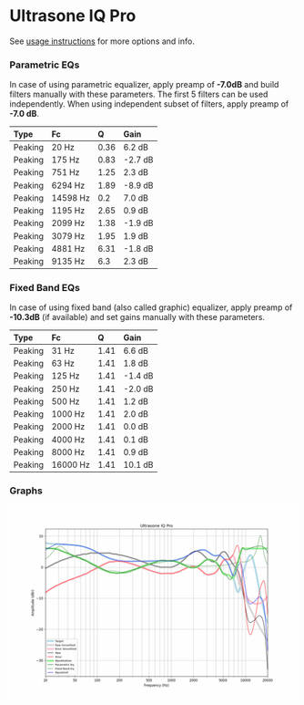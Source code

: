 # Ultrasone IQ Pro
See [usage instructions](https://github.com/jaakkopasanen/AutoEq#usage) for more options and info.

### Parametric EQs
In case of using parametric equalizer, apply preamp of **-7.0dB** and build filters manually
with these parameters. The first 5 filters can be used independently.
When using independent subset of filters, apply preamp of **-7.0 dB**.

| Type    | Fc       |    Q | Gain    |
|:--------|:---------|:-----|:--------|
| Peaking | 20 Hz    | 0.36 | 6.2 dB  |
| Peaking | 175 Hz   | 0.83 | -2.7 dB |
| Peaking | 751 Hz   | 1.25 | 2.3 dB  |
| Peaking | 6294 Hz  | 1.89 | -8.9 dB |
| Peaking | 14598 Hz | 0.2  | 7.0 dB  |
| Peaking | 1195 Hz  | 2.65 | 0.9 dB  |
| Peaking | 2099 Hz  | 1.38 | -1.9 dB |
| Peaking | 3079 Hz  | 1.95 | 1.9 dB  |
| Peaking | 4881 Hz  | 6.31 | -1.8 dB |
| Peaking | 9135 Hz  | 6.3  | 2.3 dB  |

### Fixed Band EQs
In case of using fixed band (also called graphic) equalizer, apply preamp of **-10.3dB**
(if available) and set gains manually with these parameters.

| Type    | Fc       |    Q | Gain    |
|:--------|:---------|:-----|:--------|
| Peaking | 31 Hz    | 1.41 | 6.6 dB  |
| Peaking | 63 Hz    | 1.41 | 1.8 dB  |
| Peaking | 125 Hz   | 1.41 | -1.4 dB |
| Peaking | 250 Hz   | 1.41 | -2.0 dB |
| Peaking | 500 Hz   | 1.41 | 1.2 dB  |
| Peaking | 1000 Hz  | 1.41 | 2.0 dB  |
| Peaking | 2000 Hz  | 1.41 | 0.0 dB  |
| Peaking | 4000 Hz  | 1.41 | 0.1 dB  |
| Peaking | 8000 Hz  | 1.41 | 0.9 dB  |
| Peaking | 16000 Hz | 1.41 | 10.1 dB |

### Graphs
![](./Ultrasone%20IQ%20Pro.png)
